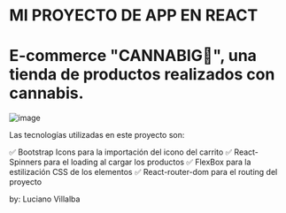 # MI PROYECTO DE APP EN REACT

# E-commerce "CANNABIG🌱", una tienda de productos realizados con cannabis.

![image](https://user-images.githubusercontent.com/90526551/191378364-38ad6c81-d4e4-46e2-89e2-ca1a3cc87716.png)


Las tecnologías utilizadas en este proyecto son:

✅ Bootstrap Icons para la importación del icono del carrito
✅ React-Spinners para el loading al cargar los productos
✅ FlexBox para la estilización CSS de los elementos
✅ React-router-dom para el routing del proyecto

by: Luciano Villalba 
